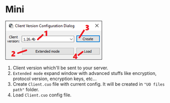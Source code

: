 # Mini

![main](../../img/configuration-editor-mini.png)

1. Client version which'll be sent to your server.
2. `Extended mode` expand window with advanced stuffs like encryption, protocol version, encryption keys, etc...
3. Create `Client.cuo` file with current config. It will be created in `"UO files path"` folder.
4. Load `Client.cuo` config file.
